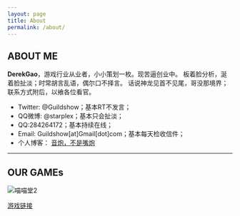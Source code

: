 ```yaml
---
layout: page
title: About
permalink: /about/
---
```


## ABOUT ME

**DerekGao**，游戏行业从业者，小小策划一枚。现苦逼创业中。 板着脸分析，涎着脸扯淡；时常胡言乱语，偶尔口不择言。 话说神龙见首不见尾，哥没那境界；联系方式附后，以飨各位看官。

* Twitter: @Guildshow；基本RT不发言；
* QQ微博: @starplex；基本只会扯淡；
* QQ:284264172；基本持续在线；
* Email: Guildshow[at]Gmail[dot]com；基本每天检收信件；
* 个人博客： [音炮，不是嘴炮](http://inpole.com/)


***

## OUR GAMEs


![喵喵堂2](http://d.inpole.com/images/ad_img/mmt_ads_suit1_220x120.png)

[游戏链接](http://rc.qzone.qq.com/1104856264/)